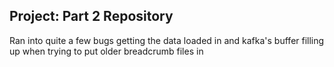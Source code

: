 ## Project: Part 2 Repository 

Ran into quite a few bugs getting the data loaded in and kafka's buffer filling up when trying to put older breadcrumb files in
